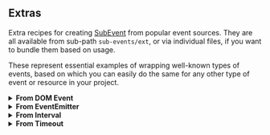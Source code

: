 Extras
------

Extra recipes for creating [SubEvent] from popular event sources. They are all available
from sub-path `sub-events/ext`, or via individual files, if you want to bundle them based on usage.

These represent essential examples of wrapping well-known types of events, based on which you can
easily do the same for any other type of event or resource in your project.

<details>
<summary><b>From DOM Event</b></summary>
<br/>

Implemented in [src/from-event].
<br/>
```ts
import {fromEvent} from 'sub-events/ext';

const onClick = fromEvent(document, 'click'); // creating 'click' event

const sub = onClick.subscribe((e:Event) => {
    // handling the 'click' event
});

sub.cancel(); // cancel subscription when no longer needed
```

* To share the event among subscribers, simply replace `fromEvent` with `shareEvent`.
* You can also specify template type for `fromEvent` and `shareEvent` when needed.

</details>

<details>
<summary><b>From EventEmitter</b></summary><br/>

Implemented in [src/from-emitter].
<br/>
```ts
import {fromEmitter} from 'sub-events/ext';

const e = new EventEmitter(); // our test emitter

const onReceive = fromEmitter<string>(e, 'receive'); // creating 'receive' event

const sub = onReceive.subscribe((message: string) => {
    // message = 'hello!'
});

e.emit('receive', 'hello!'); // source emitter sends data

sub.cancel(); // cancel subscription when no longer needed
```

* To share the event among subscribers, simply replace `fromEmitter` with `shareEmitter`.
* To support complete list of event arguments, see `fromEmitterArgs` and `shareEmitterArgs`.

</details>

<details>
<summary><b>From Interval</b></summary><br/>

Implemented in [src/from-interval].
<br/>
```ts
import {fromInterval} from 'sub-events/ext';

const onInterval = fromInterval(1000); // creating 1-second interval event

const sub = onInterval.subscribe((count: number) => {
    // handling the interval event
});

sub.cancel(); // cancel subscription when no longer needed
```

And to share the event among subscribers, simply replace `fromInterval` with `shareInterval`.

</details>

<details>
<summary><b>From Timeout</b></summary><br/>

Implemented in [src/from-timeout].
<br/>
```ts
import {fromTimeout, TimeoutEvent} from 'sub-events/ext';

const onTimeout = fromTimeout(1000); // creating 1-second timeout event

const sub = onTimeout.subscribe(() => {
    // handling the timeout event
});

// Timeout event auto-cancels the subscription. You would only call
// 'cancel' yourself, if you want to stop the event from happening:
sub.cancel();
```

All that function `fromTimeout` does - creates and returns class `TimeoutEvent`,
which means you can do the same:

```ts
const onTimeout = new TimeoutEvent(1000); // the same result
```

</details>

[src/from-timeout]:./src/from-timeout.ts
[src/from-interval]:./src/from-interval.ts
[src/from-emitter]:./src/from-emitter.ts
[src/from-event]:./src/from-event.ts
[SubEvent]:https://vitaly-t.github.io/sub-events/classes/subevent.html
